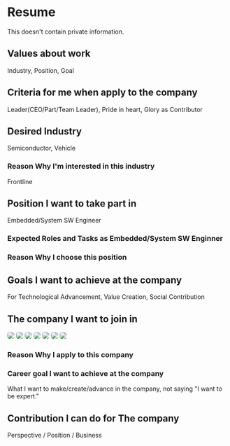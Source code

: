 # Resume
This doesn't contain private information.

## Values about work

Industry, Position, Goal

## Criteria for me when apply to the company

Leader(CEO/Part/Team Leader), Pride in heart, Glory as Contributor

## Desired Industry

Semiconductor, Vehicle

### Reason Why I'm interested in this industry

Frontline

## Position I want to take part in

Embedded/System SW Engineer

### Expected Roles and Tasks as Embedded/System SW Enginner

### Reason Why I choose this position

## Goals I want to achieve at the company

For Technological Advancement, Value Creation, Social Contribution

## The company I want to join in

<p>
<img src="https://img.shields.io/badge/Samsung Electronics-1428A0?style=for-the-badge&logo=Samsung&logoColor=white" style="border-radius:5px"/>
<img src="https://img.shields.io/badge/Hyundai Autoever-002C5E?style=for-the-badge&logo=Hyundai&logoColor=white" style="border-radius:5px"/>
<img src="https://img.shields.io/badge/SK Telecom-DD0700?style=for-the-badge&logoColor=white" style="border-radius:5px"/>
<img src="https://img.shields.io/badge/LG Electronics-A50034?style=for-the-badge&logo=LG&logoColor=white" style="border-radius:5px"/>
<img src="https://img.shields.io/badge/DEEPX-007CFF?style=for-the-badge&logoColor=white" style="border-radius:5px"/>
<img src="https://img.shields.io/badge/Kia-05141F?style=for-the-badge&logo=Kia&logoColor=white" style="border-radius:5px"/>
<img src="https://img.shields.io/badge/FuriosaAI-FF0000?style=for-the-badge&logoColor=white" style="border-radius:5px"/>

</p>

### Reason Why I apply to this company

### Career goal I want to achieve at the company
What I want to make/create/advance in the company, not saying "I want to be expert."

## Contribution I can do for The company

Perspective / Position / Business 
